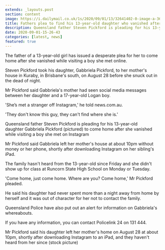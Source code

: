 ```yaml
---
extends: _layouts.post
section: content
image: https://i.dailymail.co.uk/1s/2020/09/01/13/32641402-0-image-a-36_1598963210012.jpg 
title: Fathers plea to find his 13-year-old daughter who vanished after meeting stranger on Instagram 
description: Queensland father Steven Pickford is pleading for his 13-year-old daughter Gabbriela Pickford to come home after she vanished while visiting a boy she met on Instagram. 
date: 2020-09-01-15-26-43 
categories: [latest, news] 
featured: true 
--- 
```

The father of a 13-year-old girl has issued a desperate plea for her to come home after she vanished while visiting a boy she met online. 

Steven Pickford took his daughter, Gabbriela Pickford, to her mother's house in Kuraby, in Brisbane's south, on August 28 before she snuck out in the dead of night.  

Mr Pickford said Gabbriela's mother had seen social media messages between her daughter and a 17-year-old Logan boy. 

'She’s met a stranger off Instagram,' he told news.com.au.

'They don't know this guy, they can't find where she is.' 

Queensland father Steven Pickford is pleading for his 13-year-old daughter Gabbriela Pickford (pictured) to come home after she vanished while visiting a boy she met on Instagram

Mr Pickford said Gabbriela left her mother's house at about 10pm without money or her phone, shortly after downloading Instagram on her sibling's iPad. 

The family hasn't heard from the 13-year-old since Friday and she didn't show up for class at Runcorn State High School on Monday or Tuesday.  

'Come home, just come home. Where are you? Come home,' Mr Pickford pleaded. 

He said his daughter had never spent more than a night away from home by herself and it was out of character for her not to contact the family.   

Queensland Police have also put out an alert for information on Gabbriela's whereabouts. 

If you have any information, you can contact Policelink 24 on 131 444.

Mr Pickford said his daughter left her mother's home on August 28 at about 10pm, shortly after downloading Instagram to an iPad, and they haven't heard from her since (stock picture)


